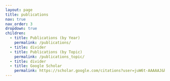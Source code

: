 ```yaml
---
layout: page
title: publications
nav: true
nav_order: 3
dropdown: true
children:
  - title: Publications (by Year)
    permalink: /publications/
  - title: divider
  - title: Publications (by Topic)
    permalink: /publications_topic/
  - title: divider
  - title: Google Scholar
    permalink: https://scholar.google.com/citations?user=juW6t-AAAAAJ&hl=en
---
```

